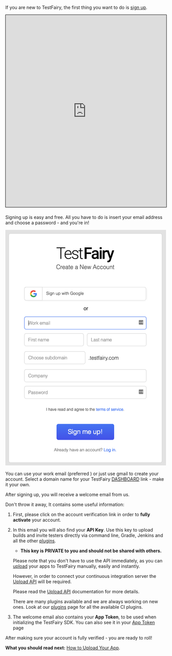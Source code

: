 <!-- # Signup and email Verification -->
 
If you are new to TestFairy, the first thing you want to do is [sign up](http://www.testfairy.com/signup). 

<iframe width="800" height="600" frameborder="0" allowfullscreen="true" style="box-sizing: border-box; margin-bottom:5px; max-width: 100%; border: 1px solid rgba(0,0,0,1); background-color: rgba(255,255,255,0); box-shadow: 0px 2px 4px rgba(0,0,0,0.1);" src="https://testfairy.fleeq.io/l/1rfum3nb5d-bw5iw8zq2w"></iframe>

Signing up is easy and free. 
All you have to do is insert your email address and choose a password - and you're in!

![sign up](/img/getting-started/sign-up-1.png)

You can use your work email (preferred ) or just use gmail to create your account.
Select a domain name for your TestFairy [DASHBOARD](https://rafim.testfairy.com/) link - make it your own. 


After signing up, you will receive a welcome email from us. 

Don't throw it away, It contains some useful information:

 1. First, please click on the account verification link in order to **fully activate** your account. 
 
 2. In this email you will also find your **API Key**. 
    Use this key to upload builds and invite testers directly via command line, Gradle, Jenkins and all the other [plugins](https://docs.testfairy.com/Continuous_Integration/Introduction.html). 
    * **This key is PRIVATE to you and should not be shared with others.**

    Please note that you don't have to use the API immediately, as you can [upload](Upload.html) your apps to TestFairy     manually, easily and instantly. 

    However, in order to connect your continuous integration server the [Upload API](/Upload_API.html) will be required. 

    Please read the [Upload API](https://docs.testfairy.com/API/Upload_API.html) documentation for more details. 

    There are many plugins available and we are always working on new ones. Look at our [plugins](https://docs.testfairy.com/Continuous_Integration/Introduction.html) page for all the available CI plugins.


 3. The welcome email also contains your **App Token**, to be used when initializing the TestFairy SDK. You can also see it in your [App Token](https://app.testfairy.com/settings/) page 

After making sure your account is fully verified - you are ready to roll!

**What you should read next:** [How to Upload Your App](https://docs.testfairy.com/Getting_Started/Upload_Apps.html).
